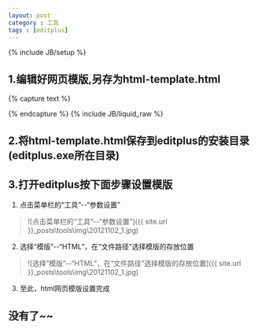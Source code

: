 ```yaml
---
layout: post
category : 工具
tags : [editplus]
---
```

{% include JB/setup %}


## 1.编辑好网页模版,另存为html-template.html

{% capture text %}
<!doctype html>
<html lang="en">
<head>
    <meta charset="UTF-8">
    <title>模板</title>
</head>
<body>

</body>
</html>
{% endcapture %}
{% include JB/liquid_raw %}

<!-- more -->

## 2.将html-template.html保存到editplus的安装目录(editplus.exe所在目录)

## 3.打开editplus按下面步骤设置模版
   1. 点击菜单栏的“工具”--“参数设置”
   > ![点击菜单栏的“工具”--“参数设置”]({{ site.url }}\_posts\tools\img\20121102_1.jpg)
   2. 选择“模版”--“HTML”，在“文件路径”选择模版的存放位置
   > ![选择“模版”--“HTML”，在“文件路径”选择模版的存放位置]({{ site.url }}\_posts\tools\img\20121102_1.jpg)
   3. 至此，html网页模版设置完成

## 没有了~~

